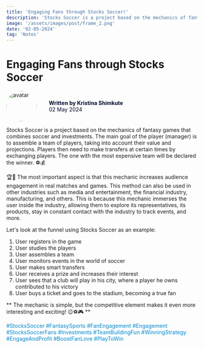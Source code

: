 ```yaml
---
title: 'Engaging Fans through Stocks Soccer!'
description: 'Stocks Soccer is a project based on the mechanics of fantasy games that combines soccer and investments. The main goal of the player (manager) is to assemble a team of players, taking into account their value and projections. Players then need to make transfers at certain times by exchanging players. The one with the most expensive team will be declared the winner. ⚽️💰'
image: '/assets/images/post/frame_2.png'
date: '02-05-2024'
tag: 'Notes'
---
```


# Engaging Fans through Stocks Soccer

<div style="display: flex; align-items: center; gap:12px">
<img src="https://dgtlbureau.github.io/zarubin_blog/assets/images/author/avatar_kristina.jpeg" alt="avatar" style="width:80px; height:auto; display:inlinee; border-radius:100%" />
<div style="margin-left:20px; display:flex; flex-direction:column;"><p style="margin:0; font-weight:700; color:#010C2C">Written by Kristina Shimkute</p><p style="margin:0; color:#010C2C">02 May 2024</p></div>
</div>

Stocks Soccer is a project based on the mechanics of fantasy games that combines soccer and investments. The main goal of the player (manager) is to assemble a team of players, taking into account their value and projections. Players then need to make transfers at certain times by exchanging players. The one with the most expensive team will be declared the winner. ⚽️💰

🏆🤩 The most important aspect is that this mechanic increases audience engagement in real matches and games. This method can also be used in other industries such as media and entertainment, the financial industry, manufacturing, and others. This is because this mechanic immerses the user inside the industry, allowing them to explore its representatives, its products, stay in constant contact with the industry to track events, and more.

Let's look at the funnel using Stocks Soccer as an example:

1. User registers in the game
2. User studies the players
3. User assembles a team
4. User monitors events in the world of soccer
5. User makes smart transfers
6. User receives a prize and increases their interest
7. User sees that a club will play in his city, where a player he owns contributed to his victory
8. User buys a ticket and goes to the stadium, becoming a true fan

** The mechanic is simple, but the competitive element makes it even more interesting and exciting! 😉⚽️🎮 **

<font color='#0088cc'>\#StocksSoccer \#FantasySports \#FanEngagement \#Engagement \#StocksSoccerFans \#Investments \#TeamBuildingFun \#WinningStrategy \#EngageAndProfit \#BoostFanLove \#PlayToWin</font>
